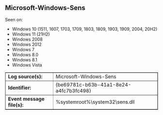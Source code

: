 ## Microsoft-Windows-Sens

Seen on:
* Windows 10 (1511, 1607, 1703, 1709, 1803, 1809, 1903, 1909, 2004, 20H2)
* Windows 11 (21H2)
* Windows 2008
* Windows 2012
* Windows 7
* Windows 8.0
* Windows 8.1
* Windows Vista

<table border="1" class="docutils">
  <tbody>
    <tr>
      <td><b>Log source(s):</b></td>
      <td>Microsoft-Windows-Sens</td>
    </tr>
    <tr>
      <td><b>Identifier:</b></td>
      <td>{be69781c-b63b-41a1-8e24-a4fc7b3fc498}</td>
    </tr>
    <tr>
      <td><b>Event message file(s):</b></td>
      <td>%systemroot%\system32\sens.dll</td>
    </tr>
  </tbody>
</table>

&nbsp;

